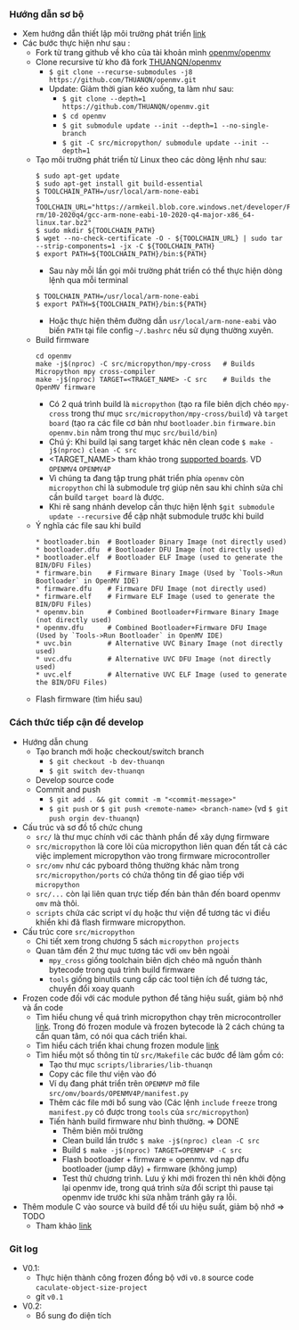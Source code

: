 ### Hướng dẫn sơ bộ
- Xem hướng dẫn thiết lập môi trường phát triển [link](src/README.md)
- Các bước thực hiện như sau :
  - Fork từ trang github về kho của tài khoản mình [openmv/openmv](https://github.com/openmv/openmv.git)
  - Clone recursive từ kho đã fork [THUANQN/openmv](https://github.com/THUANQN/openmv.git)
    - `$ git clone --recurse-submodules -j8 https://github.com/THUANQN/openmv.git`
    - Update: Giảm thời gian kéo xuống, ta làm như sau:
        - `$ git clone --depth=1 https://github.com/THUANQN/openmv.git`
        - `$ cd openmv`
        - `$ git submodule update --init --depth=1 --no-single-branch`
        - `$ git -C src/micropython/ submodule update --init --depth=1`
  - Tạo môi trường phát triển từ Linux theo các dòng lệnh như sau: 
    ```
    $ sudo apt-get update
    $ sudo apt-get install git build-essential
    $ TOOLCHAIN_PATH=/usr/local/arm-none-eabi
    $ TOOLCHAIN_URL="https://armkeil.blob.core.windows.net/developer/Files/downloads/gnu-rm/10-2020q4/gcc-arm-none-eabi-10-2020-q4-major-x86_64-linux.tar.bz2"
    $ sudo mkdir ${TOOLCHAIN_PATH}
    $ wget --no-check-certificate -O - ${TOOLCHAIN_URL} | sudo tar --strip-components=1 -jx -C ${TOOLCHAIN_PATH}
    $ export PATH=${TOOLCHAIN_PATH}/bin:${PATH}
    ```
    - Sau này mỗi lần gọi môi trường phát triển có thể thực hiện dòng lệnh qua mỗi terminal
    ```
    $ TOOLCHAIN_PATH=/usr/local/arm-none-eabi
    $ export PATH=${TOOLCHAIN_PATH}/bin:${PATH}
    ```
    - Hoặc thực hiện thêm đường dẫn `usr/local/arm-none-eabi` vào biến `PATH` tại file config `~/.bashrc` nếu sử dụng thường xuyên.
  - Build firmware
    ```
    cd openmv
    make -j$(nproc) -C src/micropython/mpy-cross   # Builds Micropython mpy cross-compiler
    make -j$(nproc) TARGET=<TRAGET_NAME> -C src    # Builds the OpenMV firmware
    ```
    - Có 2 quá trình build là `micropython` (tạo ra file biên dịch chéo `mpy-cross` trong thư mục `src/micropython/mpy-cross/build`) và `target board` (tạo ra các file cơ bản như `bootloader.bin` `firmware.bin` `openmv.bin` nằm trong thư mục `src/build/bin`)
    - Chú ý: Khi build lại sang target khác nên clean code `$ make -j$(nproc) clean -C src`
    - <TARGET_NAME> tham khảo trong [supported boards](https://github.com/openmv/openmv/tree/master/src/omv/boards). VD `OPENMV4` `OPENMV4P`
    - Vì chúng ta đang tập trung phát triển phía `openmv` còn `micropython` chỉ là submodule trợ giúp nên sau khi chỉnh sửa chỉ cần build `target board` là được.
    - Khi rẽ sang nhánh develop cần thực hiện lệnh `$git submodule update --recursive` để cập nhật submodule trước khi build
  - Ý nghĩa các file sau khi build
    ```
    * bootloader.bin  # Bootloader Binary Image (not directly used)
    * bootloader.dfu  # Bootloader DFU Image (not directly used)
    * bootloader.elf  # Bootloader ELF Image (used to generate the BIN/DFU Files)
    * firmware.bin    # Firmware Binary Image (Used by `Tools->Run Bootloader` in OpenMV IDE)
    * firmware.dfu    # Firmware DFU Image (not directly used)
    * firmware.elf    # Firmware ELF Image (used to generate the BIN/DFU Files)
    * openmv.bin      # Combined Bootloader+Firmware Binary Image (not directly used)
    * openmv.dfu      # Combined Bootloader+Firmware DFU Image (Used by `Tools->Run Bootloader` in OpenMV IDE)
    * uvc.bin         # Alternative UVC Binary Image (not directly used)
    * uvc.dfu         # Alternative UVC DFU Image (not directly used)
    * uvc.elf         # Alternative UVC ELF Image (used to generate the BIN/DFU Files)
    ```
  - Flash firmware (tìm hiểu sau)
### Cách thức tiếp cận để develop
- Hướng dẫn chung
  - Tạo branch mới hoặc checkout/switch branch
      - `$ git checkout -b dev-thuanqn`
      - `$ git switch dev-thuanqn`
  - Develop source code   
  - Commit and push
      - `$ git add . && git commit -m "<commit-message>"`
      - `$ git push` or `$ git push <remote-name> <branch-name>` (vd `$ git push orgin dev-thuanqn`)
- Cấu trúc và sơ đồ tổ chức chung
  - `src/` là thư mục chính với các thành phần để xây dựng firmware
  - `src/micropython` là core lõi của micropython liên quan đến tất cả các việc implement micropython vào trong firmware microcontroller 
  - `src/omv` như các pyboard thông thường khác nằm trong `src/micropython/ports` có chứa thông tin để giao tiếp với `micropython`
  - `src/...` còn lại liên quan trực tiếp đến bản thân đến board openmv `omv` mà thôi.
  - `scripts` chứa các script ví dụ hoặc thư viện để tương tác vi điều khiển khi đã flash firmware micropython.
- Cấu trúc core `src/micropython` 
  - Chi tiết xem trong chương 5 sách `micropython projects`
  - Quan tâm đến 2 thư mục tương tác với `omv` bên ngoài
    - `mpy_cross` giống toolchain biên dịch chéo mã nguồn thành bytecode trong quá trình build firmware
    - `tools` giống binutils cung cấp các tool tiện ích để tương tác, chuyển đổi xoay quanh  
- Frozen code đối với các module python để tăng hiệu suất, giảm bộ nhớ và ẩn code 
  - Tìm hiểu chung về quá trình micropython chạy trên microcontroller [link](https://docs.openmv.io/reference/constrained.html). Trong đó frozen module và frozen bytecode là 2 cách chúng ta cần quan tâm, có nói qua cách triển khai. 
  - Tìm hiểu cách triển khai chung frozen module [link](https://docs.openmv.io/reference/manifest.html#)
  - Tìm hiểu một số thông tin từ `src/Makefile` các bước để làm gồm có:
    - Tạo thư mục `scripts/libraries/lib-thuanqn`
    - Copy các file thư viện vào đó
    - Ví dụ đang phát triển trên `OPENMVP` mở file `src/omv/boards/OPENMV4P/manifest.py`
    - Thêm các file mới bổ sung vào (Các lệnh `include` `freeze` trong `manifest.py` có được trong `tools` của `src/micropython`)
    - Tiến hành build firmware như bình thường. => DONE
      - Thêm biên môi trường 
      - Clean build lần trước `$ make -j$(nproc) clean -C src`
      - Build `$ make -j$(nproc) TARGET=OPENMV4P -C src`
      - Flash bootloader + firmware = openmv. vd nạp dfu bootloader (jump dây) + firmware (không jump)
      - Test thử chương trình. Lưu ý khi mới frozen thì nên khởi động lại openmv ide, trong quá trình sửa đổi script thì pause tại openmv ide trước khi sửa nhằm tránh gây ra lỗi.
- Thêm module C vào source và build để tối ưu hiệu suất, giảm bộ nhớ => TODO
  - Tham khảo [link](https://github.com/openmv/openmv/pull/1431)

### Git log
- V0.1:
  - Thực hiện thành công frozen đồng bộ với `v0.8` source code `caculate-object-size-project`
  - git `v0.1`
- V0.2: 
  - Bổ sung đo diện tích 